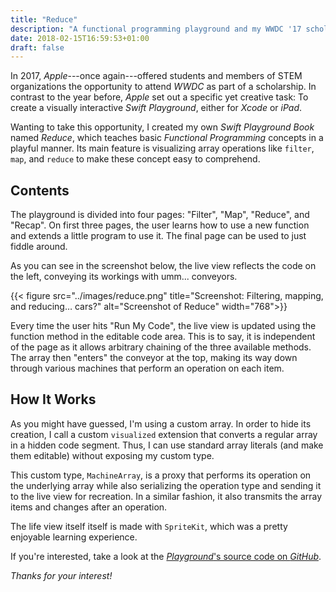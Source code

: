 ```yaml
---
title: "Reduce"
description: "A functional programming playground and my WWDC '17 scholarship submission."
date: 2018-02-15T16:59:53+01:00
draft: false
---
```


In 2017, _Apple_---once again---offered students and members of STEM organizations the opportunity to attend _WWDC_ as part of a scholarship. In contrast to the year before, _Apple_ set out a specific yet creative task: To create a visually interactive _Swift Playground_, either for _Xcode_ or _iPad_.

Wanting to take this opportunity, I created my own _Swift Playground Book_ named _Reduce_, which teaches basic _Functional Programming_ concepts in a playful manner. Its main feature is visualizing array operations like `filter`, `map`, and `reduce` to make these concept easy to comprehend.
<!--more-->

## Contents
The playground is divided into four pages: "Filter", "Map", "Reduce", and "Recap". On first three pages, the user learns how to use a new function and extends a little program to use it. The final page can be used to just fiddle around.

As you can see in the screenshot below, the live view reflects the code on the left, conveying its workings with umm... conveyors.

{{< figure src="../images/reduce.png" title="Screenshot: Filtering, mapping, and reducing… cars?" alt="Screenshot of Reduce" width="768">}}

Every time the user hits "Run My Code", the live view is updated using the function method in the editable code area. This is to say, it is independent of the page as it allows arbitrary chaining of the three available methods. The array then "enters" the conveyor at the top, making its way down through various machines that perform an operation on each item.

## How It Works
As you might have guessed, I'm using a custom array. In order to hide its creation, I call a custom `visualized` extension that converts a regular array in a hidden code segment. Thus, I can use standard array literals (and make them editable) without exposing my custom type.

This custom type, `MachineArray`, is a proxy that performs its operation on the underlying array while also serializing the operation type and sending it to the live view for recreation. In a similar fashion, it also transmits the array items and changes after an operation.

The life view itself itself is made with `SpriteKit`, which was a pretty enjoyable learning experience.

If you're interested, take a look at the [_Playground_'s source code on _GitHub_](https://github.com/stoeffn/Reduce/).

*Thanks for your interest!*
